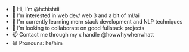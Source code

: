 - 👋 Hi, I’m @hchishtii
- 👀 I’m interested in web dev/ web 3 and a bit of ml/ai
- 🌱 I’m currently learning mern stack development and NLP techniques
- 💞️ I’m looking to collaborate on good fullstack projects
- 📫 Contact me through my x handle @howwhywhenwhatt
- 😄 Pronouns: he/him

<!---
hchishtii/hchishtii is a ✨ special ✨ repository because its `README.md` (this file) appears on your GitHub profile.
You can click the Preview link to take a look at your changes.
--->
